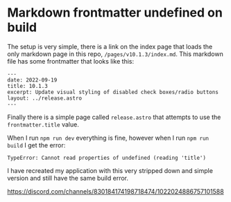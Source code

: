 # Markdown frontmatter undefined on build

The setup is very simple, there is a link on the index page that loads the only markdown page in this repo, `/pages/v10.1.3/index.md`.
This markdown file has some frontmatter that looks like this:

```
---
date: 2022-09-19
title: 10.1.3
excerpt: Update visual styling of disabled check boxes/radio buttons
layout: ../release.astro
---
```

Finally there is a simple page called `release.astro` that attempts to use the `frontmatter.title` value.

When I run `npm run dev` everything is fine, however when I run `npm run build` I get the error:

```
TypeError: Cannot read properties of undefined (reading 'title')
```

I have recreated my application with this very stripped down and simple version and still have the same build error.

https://discord.com/channels/830184174198718474/1022024886757101588
